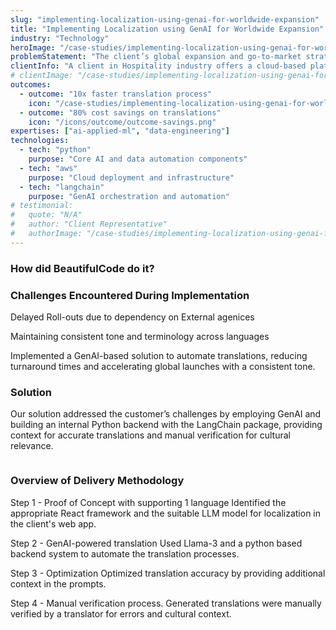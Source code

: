 ```yaml
---
slug: "implementing-localization-using-genai-for-worldwide-expansion"
title: "Implementing Localization using GenAI for Worldwide Expansion"
industry: "Technology"
heroImage: "/case-studies/implementing-localization-using-genai-for-worldwide-expansion/hero-image.svg"
problemStatement: "The client’s global expansion and go-to-market strategy were hindered by localization bottlenecks and translation inefficiencies in their web app due to lacking built-in capabilities."
clientInfo: "A client in Hospitality industry offers a cloud-based platform to help its customers manage operations and drive bookings."
# clientImage: "/case-studies/implementing-localization-using-genai-for-worldwide-expansion/client-logo.svg"
outcomes:
  - outcome: "10x faster translation process"
    icon: "/case-studies/implementing-localization-using-genai-for-worldwide-expansion/outcome-icon.svg"
  - outcome: "80% cost savings on translations"
    icon: "/icons/outcome/outcome-savings.png"
expertises: ["ai-applied-ml", "data-engineering"]
technologies:
  - tech: "python"
    purpose: "Core AI and data automation components"
  - tech: "aws"
    purpose: "Cloud deployment and infrastructure"
  - tech: "langchain"
    purpose: "GenAI orchestration and automation"
# testimonial:
#   quote: "N/A"
#   author: "Client Representative"
#   authorImage: "/case-studies/implementing-localization-using-genai-for-worldwide-expansion/client-author.svg"
---
```



### How did BeautifulCode do it?

### Challenges Encountered During Implementation
Delayed Roll-outs due to dependency on External agenices

Maintaining consistent tone and terminology across languages

Implemented a GenAI-based solution to automate translations, reducing turnaround times and accelerating global launches with a consistent tone.

### Solution
Our solution addressed the customer’s challenges by employing GenAI and building an internal Python backend with the LangChain package, providing context for accurate translations and manual verification for cultural relevance.

<figure>
  <img src="/case-studies/implementing-localization-using-genai-for-worldwide-expansion/implementing-localization-using-genai-for-worldwide-expansion.png" alt="" />
  <figcaption>
  
  </figcaption>
</figure>

### Overview of Delivery Methodology
Step 1 - Proof of Concept with supporting 1 language
Identified the appropriate React framework and the suitable LLM model for localization in the client's web app.

Step 2 - GenAI-powered translation 
Used Llama-3 and a python based backend system to automate the translation processes. 

Step 3 - Optimization 
Optimized translation accuracy by providing additional context in the prompts.

Step 4 - Manual verification process. 
Generated translations were manually verified by a translator for errors and cultural context.
